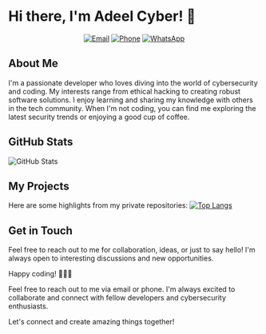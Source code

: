 # Hi there, I'm Adeel Cyber! 👋

<p align="center">
  <a href="mailto:adil.raja7943@gmail.com"><img alt="Email" src="https://img.shields.io/badge/Email-adeelcyber%40gmail.com-blue?style=flat-square&logo=gmail"></a>
  <a href="tel:+923485667881"><img alt="Phone" src="https://img.shields.io/badge/Phone-(0348)%205667881-blue?style=flat-square"></a>
  <a href="https://wa.me/923485667881"><img alt="WhatsApp" src="https://img.shields.io/badge/WhatsApp-Chat-green?style=flat-square&logo=whatsapp"></a>
</p>

## About Me

I'm a passionate developer who loves diving into the world of cybersecurity and coding. My interests range from ethical hacking to creating robust software solutions. I enjoy learning and sharing my knowledge with others in the tech community. When I'm not coding, you can find me exploring the latest security trends or enjoying a good cup of coffee.

## GitHub Stats

![GitHub Stats](https://github-readme-stats.vercel.app/api?username=AdeelCyber&show_icons=true&count_private=true&theme=dark)

## My Projects

Here are some highlights from my private repositories:
[![Top Langs](https://github-readme-stats.vercel.app/api/top-langs/?username=AdeelCyber&count_private=true&layout=donut-vertical)](https://github.com/AdeelCyber/github-readme-stats) 


## Get in Touch

Feel free to reach out to me for collaboration, ideas, or just to say hello! I'm always open to interesting discussions and new opportunities.

Happy coding! 👨‍💻🚀

Feel free to reach out to me via email or phone. I'm always excited to collaborate and connect with fellow developers and cybersecurity enthusiasts.

Let's connect and create amazing things together!
